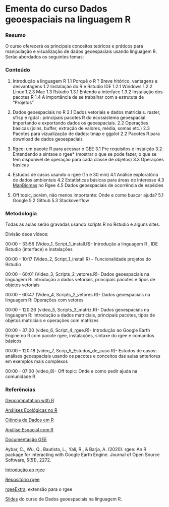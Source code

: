 # Ementa do curso Dados geoespaciais na linguagem R

### Resumo
O curso oferecerá os principais conceitos teóricos e práticos  para manipulação e visualização de dados geoespaciais usando linguagem R. Serão abordados os seguintes temas:

### Conteúdo
1. Introdução a linguagem R 
1.1 Porquê o R ? Breve hitórico, vantagens e desvantagens 
1.2 Instalação do R e  Rstudio IDE
1.2.1 Windows
1.2.2 Linux
1.2.3 Mac
1.3 Rstudio 
1.3.1 Entendo a interface 
1.3.2 Instalação dos pacotes R 
1.4  A importância de se trabalhar com a estrututa de “Projetos” 

2. Dados geoespaciais no R 
2.1 Dados vetoriais e dados matriciais. raster, sf/sp e rgdal : principais pacotes R do ecossistema geoespacial.  Importando e exportando dados os geoespaciais.
2.2 Operações básicas (joins, buffer, extração de valores, média, somas etc.)
2.3 Pacotes para vizualização de dados: tmap e ggplot
2.2 Pacotes R para download de dados geoespaciais

3. Rgee: um pacote R para acessar o GEE 
3.1 Pre requisitos e instalção
3.2 Entendendo a sintaxe o rgee* (mostrar o que se pode fazer, o que se tem disponível de operação para cada classe de objetos)
3.3 Operações básicas 

4. Estudos de casos usando o rgee (1h e 30 min)
4.1 Análise exploratória de dados ambientais
4.2 Estatísticas básicas para áreas de interesse 
4.3 [MapBiomas](https://mapbiomas.org/) no Rgee
4.5 Dados geoespaciais de ocorrência de espécies


5. Off topic, porém, não menos importante:  Onde e como buscar ajuda?
5.1 Google 
5.2 Github 
5.3 Stackoverflow

### Metodologia

Todas as aulas serão gravadas usando scripts R no Rstudio e alguns sites. 

Divisão deos vídeos:

00:00 - 33:56 (Video_1, Script_1_install.R)- Introdução a linguagem R , IDE Rstudio (interface) e instalações

00:00 - 10:17 (Video_2, Script_1_install.R) - Funcionalidade projetos do Rstudio

00:00 - 60:01 (Video_3, Scripts_2_vetores.R)- Dados geoespaciais na linguagem R: introdução a dados vetoriais, principais pacotes e tipos de objetos vetoriais

00:00 - 60:47 (Video_4, Scripts_2_vetores.R)- Dados geoespaciais na linguagem R: Operações com vetores

00:00 - 120:26 (video_5, Scripts_3_matriz.R)- Dados geoespaciais na linguagem R: introdução a dados matriciais, principais pacotes, tipos de objetos matriciais e operações com matrizes

00:00 - 37:00 (video_6, Script_4_rgee.R)- Introdução ao Google Earth Engine no R com pacote rgee, instalações, sintaxe do rgee e comandos básicos

00:00 - 120:18 (video_7, Scrip_5_Estudos_de_caso.R)- Estudos de casos: análises geoespaciais usando os pacotes e conceitos das aulas anteriores em exemplos mais complexos

00:00 - 07:00 (video_8)- Off topic: Onde e como pedir ajuda na comunidade R


### Referências 

[Geocomputation with R](https://geocompr.robinlovelace.net/)

[Análises Ecológicas no R](https://analises-ecologicas.netlify.app/index.html)

[Ciência de Dados em R](https://livro.curso-r.com/index.html)

[Análise Espacial com R](https://www.dropbox.com/s/blgtp2bmpdghol7/AnaliseEspacialComR.pdf?dl=0)

[Documentação GEE](https://developers.google.com/earth-engine) 

Aybar, C., Wu, Q., Bautista, L., Yali, R., & Barja, A. (2020). rgee: An R package for interacting with Google Earth Engine. Journal of Open Source Software, 5(51), 2272.

[Introdução ao rgee](https://cran.r-project.org/web/packages/rgee/vignettes/rgee01.html)

[Repositório rgee](https://github.com/r-spatial/rgee)

[rgeeExtra](https://r-earthengine.com/rgeeExtra/), extensão para o rgee 


[Slides](https://tai-rocha.github.io/R_RGEE_AMBGEO.github.io/) do curso de Dados geoespaciais na linguagem R. 



